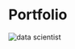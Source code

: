 # Portfolio
![data scientist](https://user-images.githubusercontent.com/26584830/31837705-cfa26028-b5a7-11e7-8b0e-7c61379d5849.png)
